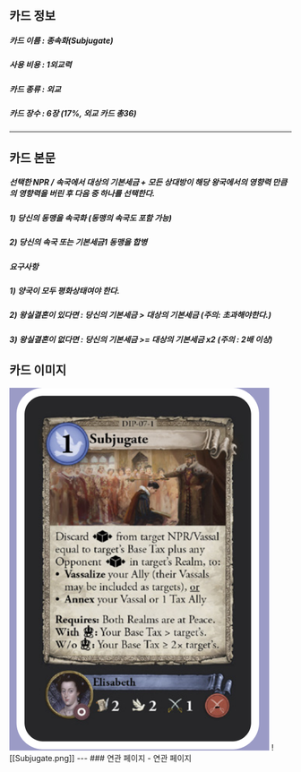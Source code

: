 ## 카드 정보
##### 카드 이름 : 종속화(Subjugate)
##### 사용 비용 : 1외교력
##### 카드 종류 : 외교
##### 카드 장수 : 6장 (17%, 외교 카드 총36)
---
## 카드 본문
##### 선택한 NPR / 속국에서 대상의 *기본세금* + *모든 상대방이 해당 왕국에서의 영향력* 만큼의 영향력을 버린 후 다음 중 하나를 선택한다.
##### 1) 당신의 동맹을 ***속국화*** (동맹의 속국도 포함 가능)
##### 2) 당신의 속국 또는 기본세금1 동맹을 ***합병***
##### *요구사항* 
##### 1) 양국이 모두 평화상태여야 한다.
##### 2) 왕실결혼이 있다면 : 당신의 기본세금 > 대상의 기본세금 (주의: ***초과***해야한다.)
##### 3) 왕실결혼이 없다면 : 당신의 기본세금 >= 대상의 기본세금 x2 (주의 : 2배 ***이상***)
## 카드 이미지
<img src="\Assets\Subjugate.png"/>
![[Subjugate.png]]
--- 
### 연관 페이지
- 연관 페이지
